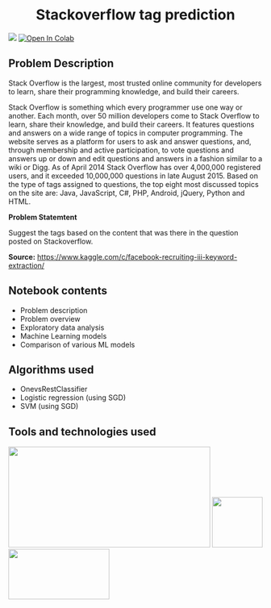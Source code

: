 <h1><b><center> Stackoverflow tag  prediction </center></b></h1>

<img src="https://wizardsourcer.com/wp-content/uploads/2019/03/Stackoverflow.png">
<a href="https://colab.research.google.com/drive/1_fd9IX_qoKOuMVUn7zBpvKCFjyyT0gZF" target="_parent"><img src="https://colab.research.google.com/assets/colab-badge.svg" alt="Open In Colab"/></a>


## Problem Description
Stack Overflow is the largest, most trusted online community for developers to learn, share their programming knowledge, and build their careers.

Stack Overflow is something which every programmer use one way or another. Each month, over 50 million developers come to Stack Overflow to learn, share their knowledge, and build their careers. It features questions and answers on a wide range of topics in computer programming. The website serves as a platform for users to ask and answer questions, and, through membership and active participation, to vote questions and answers up or down and edit questions and answers in a fashion similar to a wiki or Digg. As of April 2014 Stack Overflow has over 4,000,000 registered users, and it exceeded 10,000,000 questions in late August 2015. Based on the type of tags assigned to questions, the top eight most discussed topics on the site are: Java, JavaScript, C#, PHP, Android, jQuery, Python and HTML.

**Problem Statemtent**

Suggest the tags based on the content that was there in the question posted on Stackoverflow.

**Source:** https://www.kaggle.com/c/facebook-recruiting-iii-keyword-extraction/

## Notebook contents
- Problem description
- Problem overview
- Exploratory data analysis
- Machine Learning models
- Comparison of various ML models

## Algorithms used
- OnevsRestClassifier 
- Logistic regression (using SGD)
- SVM (using SGD)

## Tools and technologies used
<img src='https://www.engineeringbigdata.com/wp-content/uploads/boston-dataset-scikit-learn-machine-learning-python-tutorial.png' width="400" height="200"> 
<img src='https://clay-atlas.com/wp-content/uploads/2019/08/python_nltk.png' width="100", height="100">
<img src='https://miro.medium.com/max/1400/1*7oukapIBInsovpHkQB3QZg.jpeg' width="200", height="100">

